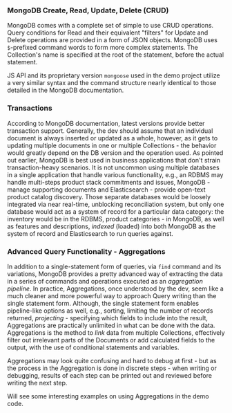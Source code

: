 ### MongoDB Create, Read, Update, Delete (CRUD)

MongoDB comes with a complete set of simple to use CRUD operations. Query conditions for Read and their equivalent "filters" for Update and Delete operations are provided in a form of JSON objects. MongoDB uses `$`-prefixed command words to form more complex statements. The Collection's name is specified at the root of the statement, before the actual statement. 

JS API and its proprietary version `mongoose` used in the demo project utilize a very similar syntax and the command structure nearly identical to those detailed in the MongoDB documentation. 

### Transactions 

According to MongoDB documentation, latest versions provide better transaction support. Generally, the dev should assume that an individual document is always inserted or updated as a whole, however, as it gets to updating multiple documents in one or multiple Collections - the behavior would greatly depend on the DB version and the operation used. As pointed out earlier, MongoDB is best used in business applications that don't strain transaction-heavy scenarios. It is not uncommon using multiple databases in a single application that handle various functionality, e.g., an RDBMS may handle multi-steps product stack commitments and issues, MongoDB - manage supporting documents and Elasticsearch - provide open-text product catalog discovery. Those separate databases would be loosely integrated via near real-time, unblocking reconciliation system, but only one database would act as a system of record for a particular data category: the inventory would be in the RDBMS, product categories - in MongoDB, as well as features and descriptions, *indexed* (loaded) into both MongoDB as the system of record and Elasticsearch to run queries against.

### Advanced Query Functionality - Aggregations

In addition to a single-statement form of queries, via `find` command and its variations, MongoDB provides a pretty advanced way of extracting the data in a series of commands and operations executed as an *aggregation pipeline*. In practice, Aggregations, once understood by the dev, seem like a much cleaner and more powerful way to approach Query writing than the single statement form. Although, the single statement form enables pipeline-like options as well, e.g., sorting, limiting the number of records returned, *projecting* - specifying which fields to include into the result, Aggregations are practically unlimited in what can be done with the data. Aggregations is the method to *link* data from multiple Collections, effectively filter out irrelevant parts of the Documents or add calculated fields to the output, with the use of conditional statements and variables. 

Aggregations may look quite confusing and hard to debug at first - but as the process in the Aggregation is done in discrete steps - when writing or debugging, results of each step can be printed out and reviewed before writing the next step.

Will see some interesting examples on using Aggregations in the demo code.
